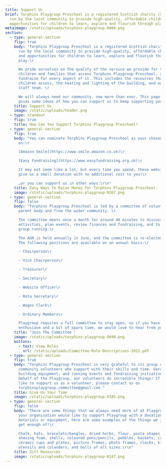 ```yaml
---
title: Support Us
brief: Torphins Playgroup Preschool is a registered Scottish charity (SC008749)
  run by the local community to provide high-quality, affordable childcare and
  opportunities for children to learn, explore and flourish through play.
metaimage: /static/uploads/torphins-playgroup-0004.png
section:
  - type: general-section
    flip: true
    body: "Torphins Playgroup Preschool is a registered Scottish charity (SC008749)
      run by the local community to provide high-quality, affordable childcare
      and opportunities for children to learn, explore and flourish through
      play.\r

      We pride ourselves on the quality of the service we provide for the
      children and families that access Torphins Playgroup Preschool, and we
      fundraise for every aspect of it. This includes the resources that the
      children access, the heating and lighting of the building, and our amazing
      staff team. \r

      We will always need our community, now more than ever. This page
      gives some ideas of how you can support us to keep supporting you!\r\n"
    title: Support Us
    image: /static/uploads/header.png
  - type: standout
    flip: true
    title: How Can You Support Torphins Playgroup Preschool?
  - type: general-section
    flip: true
    body: "You can nominate Torphins Playgroup Preschool as your chosen beneficiary
      on:\r

      [Amazon Smile](https://www.smile.amazon.co.uk)\r

      [Easy Fundraising](https://www.easyfundraising.org.uk)\r

      It may not seem like a lot, but every time you spend, these websites
      give us a small donation with no additional cost to you!\r

      …or you can support us in other ways:\r\n"
    title: Easy Ways To Raise Money For Torphins Playgroup Preschool
    image: /static/uploads/torphins-playgroup-0267.png
  - type: general-section
    flip: false
    body: "Torphins Playgroup Preschool is led by a committee of volunteers from the
      parent body and from the wider community. \r

      The committee meets once a month for around 40 minutes to discuss
      activities, plan events, review finances and fundraising, and to keep the
      group running.\r

      The AGM is held annually in June, and the committee is re-elected.
      The following positions are available on an annual basis:\r

      - Chairperson\r

      - Vice Chairperson\r

      - Treasurer\r

      - Secretary\r

      - Website Officer\r

      - Rota Secretary\r

      - Wages Clerk\r

      - Ordinary Members\r

      Playgroup requires a full committee to stay open, so if you have
      enthusiasm and a bit of spare time, we would love to hear from you!\r\n"
    title: "Join The Committee "
    image: /static/uploads/torphins-playgroup-0040.png
    buttons:
      - text: View Roles
        url: /static/uploads/Committee-Role-Descriptions-2022.pdf
  - type: general-section
    flip: true
    body: "Torphins Playgroup Preschool is very grateful to its group of amazing
      community volunteers who support with their skills and time. Gardening,
      building equipment, and running events and fundraising initiatives on
      behalf of the Playgroup, our volunteers do incredible things! If you would
      like to support us as a volunteer, please contact us on
      torphinsplaygroup.committee@gmail.com "
    title: Give Us Your Time
    image: /static/uploads/torphins-playgroup-0185.png
  - type: general-section
    flip: false
    body: "There are some things that we always need more of at Playgroup; if you or
      your organisation would like to support Playgroup with a donation of
      materials or equipment, here are some examples of the things we just can’t
      get enough of!\r

      Chalk, hats, bracelets/bangles, dried herbs, flour, pasta shapes,
      shaving foam, shells, coloured pens/pencils, pebbles, baskets, crates,
      ceramic cups and plates, picture frames, photo frames, clocks, kitchen
      utensils and colanders, and balls of all sizes.\r\n"
    title: Gift Resources
    image: /static/uploads/torphins-playgroup-0247.png
---
```

